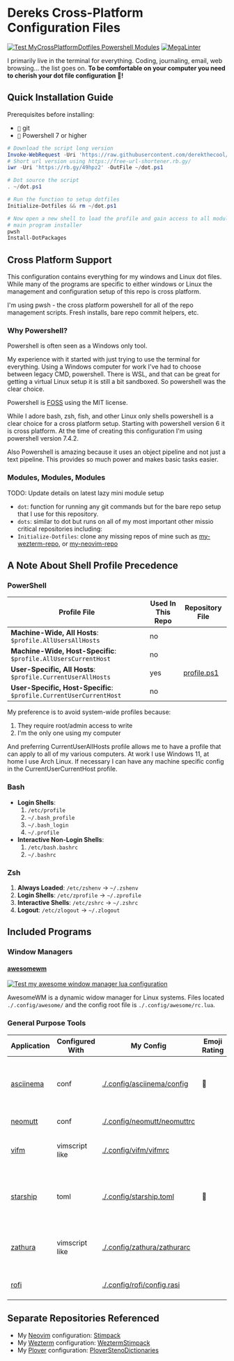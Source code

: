 # Dereks Cross-Platform Configuration Files

[![Test MyCrossPlatformDotfiles Powershell Modules](https://github.com/derekthecool/MyCrossPlatformDotfiles/actions/workflows/Test_MyCrossPlatformDotfiles_Powershell_Modules.yaml/badge.svg)](https://github.com/derekthecool/MyCrossPlatformDotfiles/actions/workflows/Test_MyCrossPlatformDotfiles_Powershell_Modules.yaml)
[![MegaLinter](https://github.com/derekthecool/MyCrossPlatformDotfiles/workflows/MegaLinter/badge.svg?branch=master)](https://github.com/derekthecool/MyCrossPlatformDotfiles/actions?query=workflow%3AMegaLinter+branch%3Amaster)

I primarily live in the terminal for everything. Coding, journaling, email, web
browsing... the list goes on.
**To be comfortable on your computer you need to cherish your dot file
configuration 💖!**

## Quick Installation Guide

Prerequisites before installing:

- `` git
- `` Powershell 7 or higher

```powershell
# Download the script long version
Invoke-WebRequest -Uri 'https://raw.githubusercontent.com/derekthecool/MyCrossPlatformDotfiles/refs/heads/master/Atelier/pwsh/MyModules/Dot/Source/Dot.Functions.ps1' -OutFile ~/dot.ps1
# Short url version using https://free-url-shortener.rb.gy/
iwr -Uri 'https://rb.gy/49hpz2' -OutFile ~/dot.ps1

# Dot source the script
. ~/dot.ps1

# Run the function to setup dotfiles
Initialize-Dotfiles && rm ~/dot.ps1

# Now open a new shell to load the profile and gain access to all modules to run
# main program installer
pwsh
Install-DotPackages
```

## Cross Platform Support

This configuration contains everything for my windows and Linux dot files.
While many of the programs are specific to either windows or Linux the
management and configuration setup of this repo is cross platform.

I'm using pwsh - the cross platform powershell for all of the repo management
scripts. Fresh installs, bare repo commit helpers, etc.

### Why Powershell?

Powershell is often seen as a Windows only tool.

My experience with it started with just trying to use the terminal for
everything. Using a Windows computer for work I've had to choose between legacy
CMD, powershell. There is WSL, and that can be great for getting a virtual Linux
setup it is still a bit sandboxed. So powershell was the clear choice.

Powershell is [FOSS](https://github.com/PowerShell/PowerShell?tab=MIT-1-ov-file#readme)
using the MIT license.

While I adore bash, zsh, fish, and other Linux only shells powershell is a clear
choice for a cross platform setup. Starting with powershell version 6 it is
cross platform. At the time of creating this configuration I'm using powershell
version 7.4.2.

Also Powershell is amazing because it uses an object pipeline and not just a
text pipeline. This provides so much power and makes basic tasks easier.

### Modules, Modules, Modules

TODO: Update details on latest lazy mini module setup

- `dot`: function for running any git commands but for the bare repo setup
 that I use for this repository.
- `dots`: similar to dot but runs on all of my most important other missio
 critical repositories including:
- `Initialize-Dotfiles`: clone any missing repos of mine such as
 [my-wezterm-repo][my-wezterm-repo], or [my-neovim-repo][my-neovim-repo]

## A Note About Shell Profile Precedence

### **PowerShell**

| Profile File                                                        | Used In This Repo | Repository File                                   |
|---------------------------------------------------------------------|-------------------|---------------------------------------------------|
| **Machine-Wide, All Hosts**: `$profile.AllUsersAllHosts`            | no                |                                                   |
| **Machine-Wide, Host-Specific**: `$profile.AllUsersCurrentHost`     | no                |                                                   |
| **User-Specific, All Hosts**: `$profile.CurrentUserAllHosts`        | yes               | [profile.ps1](./Documents/PowerShell/profile.ps1) |
| **User-Specific, Host-Specific**: `$profile.CurrentUserCurrentHost` | no                |                                                   |

My preference is to avoid system-wide profiles because:

1. They require root/admin access to write
2. I'm the only one using my computer

And preferring CurrentUserAllHosts profile allows me to have a profile that can
apply to all of my various computers.
At work I use Windows 11, at home I use Arch Linux.
If necessary I can have any machine specific config in the
CurrentUserCurrentHost profile.

### **Bash**

- **Login Shells**:
  1. `/etc/profile`
  2. `~/.bash_profile`
  3. `~/.bash_login`
  4. `~/.profile`
- **Interactive Non-Login Shells**:
  1. `/etc/bash.bashrc`
  2. `~/.bashrc`

### **Zsh**

1. **Always Loaded**: `/etc/zshenv` → `~/.zshenv`
2. **Login Shells**: `/etc/zprofile` → `~/.zprofile`
3. **Interactive Shells**: `/etc/zshrc` → `~/.zshrc`
4. **Logout**: `/etc/zlogout` → `~/.zlogout`

## Included Programs

### Window Managers

#### [awesomewm](https://awesomewm.org/)

[![Test my awesome window manager lua configuration](https://github.com/derekthecool/MyCrossPlatformDotfiles/actions/workflows/test-awesomewm.yaml/badge.svg)](https://github.com/derekthecool/MyCrossPlatformDotfiles/actions/workflows/test-awesomewm.yaml)

AwesomeWM is a dynamic widow manager for Linux systems.
Files located `./.config/awesome/` and the config root file is
`./.config/awesome/rc.lua`.

### General Purpose Tools

| Application            | Configured With | My Config                                                  | Emoji Rating | Description                                                    |
|------------------------|-----------------|------------------------------------------------------------|--------------|----------------------------------------------------------------|
| [asciinema][asciinema] | conf            | [./.config/asciinema/config](./.config/asciinema/config)   |             | Awesome tool to record and play back terminal sessions         |
| [neomutt][neomutt]     | conf            | [./.config/neomutt/neomuttrc](.config/neomutt/neomuttrc)   |              | Terminal email clinet                                          |
| [vifm][vifm]           | vimscript like  | [./.config/vifm/vifmrc](./.config/vifm/vifmrc)             |              | Terminal file manager with vim like mappings                   |
| [starship][starship]   | toml            | [./.config/starship.toml](./.config/starship.toml)         | 󰱫           | Beautiful and functional terminal prompt. Highly configurable. |
| [zathura][zathura]     | vimscript like  | [./.config/zathura/zathurarc](./.config/zathura/zathurarc) |              | Vim-like PDF viewer (NOTE this is a graphical application)     |
| [rofi][rofi]           |                 | [./.config/rofi/config.rasi](./.config/rofi/config.rasi)   |              | Linux application launcher                                     |

## Separate Repositories Referenced

- My [Neovim][Neovim] configuration: [Stimpack][my-neovim-repo]
- My [Wezterm][Wezterm] configuration: [WeztermStimpack][my-wezterm-repo]
- My [Plover][Plover] configuration: [PloverStenoDictionaries][my-plover-repo]

[Neovim]: https://neovim.io/
[Wezterm]: https://wezterm.org/index.html
[my-neovim-repo]: https://github.com/derekthecool/stimpack
[my-wezterm-repo]: https://github.com/derekthecool/WeztermStimpack
[Plover]: https://www.openstenoproject.org/plover/
[my-plover-repo]: https://github.com/derekthecool/PloverStenoDictionaries
[asciinema]: https://asciinema.org/
[neomutt]: https://neomutt.org/
[vifm]: https://vifm.info/
[starship]: https://starship.rs/
[zathura]: https://pwmt.org/projects/zathura/
[rofi]: https://davatorium.github.io/rofi/
